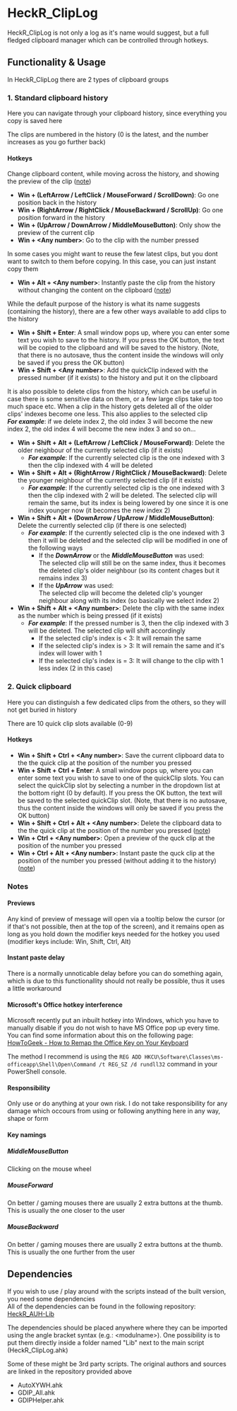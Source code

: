 # HeckR_ClipLog

HeckR_ClipLog is not only a log as it's name would suggest, but a full fledged clipboard manager which can be controlled through hotkeys.

## Functionality & Usage

In HeckR_ClipLog there are 2 types of clipboard groups

### 1. Standard clipboard history

Here you can navigate through your clipboard history, since everything you copy is saved here

The clips are numbered in the history (0 is the latest, and the number increases as you go further back)

#### Hotkeys

Change clipboard content, while moving across the history, and showing the preview of the clip ([note](#Previews))

- **Win + (LeftArrow / LeftClick / MouseForward / ScrollDown)**: Go one position back in the history
- **Win + (RightArrow / RightClick / MouseBackward / ScrollUp)**: Go one position forward in the history
- **Win + (UpArrow / DownArrow / MiddleMouseButton)**: Only show the preview of the current clip
- **Win + \<Any number\>**: Go to the clip with the number pressed

In some cases you might want to reuse the few latest clips, but you dont want to switch to them before copying. In this case, you can just instant copy them

- **Win + Alt + \<Any number\>**: Instantly paste the clip from the history without changing the content on the clipboard ([note](#Instant-paste-delay))

While the default purpose of the history is what its name suggests (containing the history), there are a few other ways available to add clips to the history

- **Win + Shift + Enter**: A small window pops up, where you can enter some text you wish to save to the history. If you press the OK button, the text will be copied to the clipboard and will be saved to the history. (Note, that there is no autosave, thus the content inside the windows will only be saved if you press the OK button)
- **Win + Shift + \<Any number\>**: Add the quickClip indexed with the pressed number (if it exists) to the history and put it on the clipboard

It is also possible to delete clips from the history, which can be useful in case there is some sensitive data on them, or a few large clips take up too much space etc. When a clip in the history gets deleted all of the older clips' indexes become one less. This also applies to the selected clip  
___For example___: if we delete index 2, the old index 3 will become the new index 2, the old index 4 will become the new index 3 and so on...

- **Win + Shift + Alt + (LeftArrow / LeftClick / MouseForward)**: Delete the older neighbour of the currently selected clip (if it exists)  
  - ___For example___: If the currently selected clip is the one indexed with 3 then the clip indexed with 4 will be deleted
- **Win + Shift + Alt + (RightArrow / RightClick / MouseBackward)**: Delete the younger neighbour of the currently selected clip (if it exists)  
  - ___For example___: If the currently selected clip is the one indexed with 3 then the clip indexed with 2 will be deleted. The selected clip will remain the same, but its index is being lowered by one since it is one index younger now (it becomes the new index 2)
- **Win + Shift + Alt + (DownArrow / UpArrow / MiddleMouseButton)**: Delete the currently selected clip (if there is one selected)  
  - ___For example___: If the currently selected clip is the one indexed with 3 then it will be deleted and the selected clip will be modified in one of the following ways
    -  If the ___DownArrow___ or the ___MiddleMouseButton___ was used:  
    The selected clip will still be on the same index, thus it becomes the deleted clip's older neighbour (so its content chages but it remains index 3)
    -  If the ___UpArrow___ was used:  
    The selected clip will become the deleted clip's younger neighbour along with its index (so basically we select index 2)
- **Win + Shift + Alt + \<Any number\>**: Delete the clip with the same index as the number which is being pressed (if it exists)  
  - ___For example___: If the pressed number is 3, then the clip indexed with 3 will be deleted. The selected clip will shift accordingly
    - If the selected clip's index is < 3: It will remain the same
    - If the selected clip's index is > 3: It will remain the same and it's index will lower with 1
    - If the selected clip's index is = 3: It will change to the clip with 1 less index (2 in this case)

### 2. Quick clipboard

Here you can distinguish a few dedicated clips from the others, so they will not get buried in history

There are 10 quick clip slots available (0-9)

#### Hotkeys

- **Win + Shift + Ctrl + \<Any number\>**: Save the current clipboard data to the the quick clip at the position of the number you pressed
- **Win + Shift + Ctrl + Enter**: A small window pops up, where you can enter some text you wish to save to one of the quickClip slots. You can select the quickClip slot by selecting a number in the dropdown list at the bottom right (0 by default). If you press the OK button, the text will be saved to the selected quickClip slot. (Note, that there is no autosave, thus the content inside the windows will only be saved if you press the OK button)
- **Win + Shift + Ctrl + Alt + \<Any number\>**: Delete the clipboard data to the the quick clip at the position of the number you pressed ([note](#Microsoft's-Office-hotkey-interference))
- **Win + Ctrl + \<Any number\>**: Open a preview of the quck clip at the position of the number you pressed
- **Win + Ctrl + Alt + \<Any number\>**: Instant paste the quck clip at the position of the number you pressed (without adding it to the history) ([note](#Instant-paste-delay))

### Notes

#### Previews

Any kind of preview of message will open via a tooltip below the cursor (or if that's not possible, then at the top of the screen), and it remains open as long as you hold down the modifier keys needed for the hotkey you used (modifier keys include: Win, Shift, Ctrl, Alt)

#### Instant paste delay

There is a normally unnoticable delay before you can do something again, which is due to this functionallity should not really be possible, thus it uses a little workaround

#### Microsoft's Office hotkey interference

Microsoft recently put an inbuilt hotkey into Windows, which you have to manually disable if you do not wish to have MS Office pop up every time. You can find some information about this on the following page: [HowToGeek - How to Remap the Office Key on Your Keyboard](https://www.howtogeek.com/445318/how-to-remap-the-office-key-on-your-keyboard/)

The method I recommend is using the `REG ADD HKCU\Software\Classes\ms-officeapp\Shell\Open\Command /t REG_SZ /d rundll32` command in your PowerShell console.

#### Responsibility
Only use or do anything at your own risk. I do not take responsibility for any damage which occours from using or following anything here in any way, shape or form

#### Key namings

##### MiddleMouseButton

Clicking on the mouse wheel

##### MouseForward

On better / gaming mouses there are usually 2 extra buttons at the thumb. This is usually the one closer to the user

##### MouseBackward

On better / gaming mouses there are usually 2 extra buttons at the thumb. This is usually the one further from the user

## Dependencies

If you wish to use / play around with the scripts instead of the built version, you need some dependencies  
All of the dependencies can be found in the following repository: [HeckR_AUH-Lib](https://github.com/Heck-R/HeckR_AUH-Lib)

The dependencies should be placed anywhere where they can be imported using the angle bracket syntax (e.g.: \<modulname\>). One possibility is to put them directly inside a folder named "Lib" next to the main script (HeckR_ClipLog.ahk)

Some of these might be 3rd party scripts. The original authors and sources are linked in the repository provided above

- AutoXYWH.ahk
- GDIP_All.ahk
- GDIPHelper.ahk
